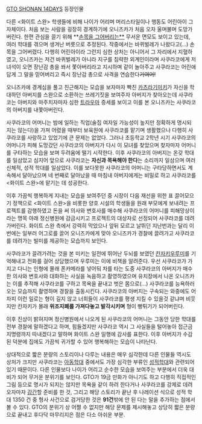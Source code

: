 [GTO SHONAN 14DAYS](GTO%20SHONAN%2014DAYS.md) 등장인물

다른 <화이트 스완> 학생들에 비해 나이가 어리며 머리스타일이나 행동도 어린아이 그 자체이다. 처음 보는 사람을 굉장히 경계하기에 오니즈카가
처음 오자 울며불며 도망가버린다. 한편 관심을 끌기 위해 **[손목을 그어버리는**](%EC%9E%90%ED%95%B4.md) 무서운
면모도 보이고 있는데, 여러 학대를 겪으며 생겨난 버릇으로 추정된다. 작중에서는 바퀴벌레가 나왔다고(...) 손목을 그어버렸다. 다행히
어린아이라 그런지 심한 상처는 아니어서 그 자리에서 지혈하였고, 오니즈카는 저건 바퀴벌레가 아니라 지구를 침략한 외계인이라며 사쿠라코에게 저
녀석이 오면 장난감 총을 쏴서 쫓아버리라고 지시하며 같이 놀아주고 사쿠라코는 어린애답게 그 말을 믿어버리고 즉시 장난감 총으로 사격을
연습한다<del>기여어!</del>

오니즈카에 경계심을 풀고 친근해지는 모습을 보자마자 빡친 [카츠라기미키](%EC%B9%B4%EC%B8%A0%EB%9D%BC%EA%B8%B0%20%EB%AF%B8%ED%82%A4.md)가 자신을 학대하던
아버지를 스완으로 소환하는 쓰레기짓을 보여주자 아버지가 찾아오는데 사쿠라코는 아버지와 마주치자마자 심한
[트라우마](%ED%8A%B8%EB%9D%BC%EC%9A%B0%EB%A7%88.md) 증세를 보이고 이를 본 오니즈카는 사쿠라코의
아버지를 내쫓아버린다.

사쿠라코의 어머니는 밤에 일하는 직업(술집 여자일 가능성이 높지만 정확하게 명시되지는 않는다)을 가져 어렸을 때부터 보육원에 사쿠라코를
맡기며 생활했으나 다행히 사쿠라코를 사랑하고 있었기에 큰 문제는 없었다. 그러나 초등학교 2학년 시기 사쿠라코의 어머니가 피해 도망갔던
사쿠라코의 아버지가 다시 이 모녀를 찾았으며 찾자마자 어머니를 구타하는 모습을 보며 두려움에 떨기 시작한다. 이후 사쿠라코의 아버지는 온갖
학대를 일삼았고 심지어 앞으로 사쿠라코는 **자신과 목욕해야 한다**는 소리까지 일삼으며 여러 신체적, 성적 학대를 일삼았다. 이를 보다못한
사쿠라코의 어머니는 구타당하면서도 계속해서 달아났으며 네 번째로 달아났을 때 마침내 아버지에게는 비밀로 하고 사쿠라코를 <화이트 스완>에
맡기는 데 성공한다.

이후 가끔씩 행복하게 지내는 모습을 보여주던 중 시장이 다음 재선을 위한 표 끌어모으기 정책으로 <화이트 스완>을 비롯한 양호 시설의
학생들을 원래 부모에게 보내려는 프로젝트를 감행하였고 돈을 써 의사와 변호사를 매수해 사쿠라코의 어머니를 피해망상이라는 명목 아래 정신병원에
감금시키고 프로젝트의 대상자로 선정되어 사쿠라코를 데려가버린다. 화이트 스완 측에서 강력히 막았으나 앞뒤 모르고 날뛰던 지난번과는 달리
이번에는 일부러 어그로를 끌어 오니즈카에게 맞아 오니즈카가 경찰에 끌려가고 사쿠라코를 데려가는 빌미를 제공하는 모습까지 보인다.

사쿠라코가 끌려가려는 것을 본 미키는 일전에 뛰어난 두뇌를 보였던 [칸자키우루미](%EC%B9%B8%EC%9E%90%ED%82%A4%20%EC%9A%B0%EB%A3%A8%EB%AF%B8.md)를 기억해내고
전화를 걸어 상담했으며 우루미는 이에 비책을 알려준다. 우선 사쿠라코가 가지고 다니는 인형에 몰래 폰카메라를 넣어둬 차를 타는 도중
사쿠라코의 아버지가 매수한 의사와 변호사와 대화하는 사실을 녹음하고 촬영하였으며 유치장에서 나온 오니즈카는 이를 추적해 사쿠라코를 구하고
목욕을 끝내고 벗은 몸으로(...) 사쿠라코를 능욕하러 오는 모습까지 촬영하며 경찰을 출동시킨다. 사쿠라코의 아버지는 구속되는 와중에도
어차피 이런 일로는 형이 길지 않고 너희들이 사쿠라코를 평생 지킬 수 있을것 같냐며 비웃지만 칸자키가 몰래 **위조지폐를 가져다놓고
발각시키며** 형이 뻥튀기가 되어버린다.

이후 진상이 밝혀지며 정신병원에서 나오게 된 사쿠라코의 어머니는 그동안 당한 학대를 전부 경찰에 말하겠다고 하며, 힘들겠지만 사쿠라코 역시
그 사실들을 털어놓아 접근금지명령까지 따내겠다고 말하며 화이트 스완 일행에 감사를 표한다. 이후 아버지가 수감된 덕분에 집에도 가끔씩 귀가할
수 있어 행복해하는 모습이 나타난다.

상대적으로 짧은 분량의 스토리이나 다루는 내용은 매우 심각한데 다른 인물들 역시도 상처가 크지만 사쿠라코는
[아동학대](%EC%95%84%EB%8F%99%ED%95%99%EB%8C%80.md) 중에서도 가장 심각한 부류인 [성적학대](%EC%95%84%EB%8F%99%20%EC%84%B1%EB%B2%94%EC%A3%84.md)와 관련되어 있기 때문이다. 다른
인물보다 나이가 어리고 순수한 모습을 보여주는 부분에서 더욱 대비가 되어 무거운 분위기를 보인다. GTO가 19금 만화가 아니기도 하고
다행히 직접적인 그림 등으로 명시가 되지는 않지만 목욕을 같이 하려 한다거나 사쿠라코를 강제로 데려오자마자
[강간](%EA%B0%95%EA%B0%84.md)할 준비를 한 것, 그리고 해당 스토리가 끝난 후 나레이션 식으로 성적 학대 1350
건 중 형사 사건으로 검거당한 것은 **91건**밖에 안 된 다는 말을 추가하는 점에서 볼 수 있다. GTO의 분위기 상 어쩔 수 없지만
해당 문제를 제시해놓고 상당히 짧은 분량으로 끝내고 후다닥 마무리지은 점은 다소 아쉬운 부분.

